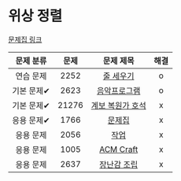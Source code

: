 # 위상 정렬

[문제집 링크](https://www.acmicpc.net/workbook/view/9738)

| 문제 분류 | 문제 | 문제 제목 | 해결 |
| :--: | :--: | :--: | :--: |
| 연습 문제 | 2252 | [줄 세우기](https://www.acmicpc.net/problem/2252) | o |
| 기본 문제✔ | 2623 | [음악프로그램](https://www.acmicpc.net/problem/2623) | o |
| 기본 문제✔ | 21276 | [계보 복원가 호석](https://www.acmicpc.net/problem/21276) | x |
| 응용 문제✔ | 1766 | [문제집](https://www.acmicpc.net/problem/1766) | x |
| 응용 문제 | 2056 | [작업](https://www.acmicpc.net/problem/2056) | x |
| 응용 문제 | 1005 | [ACM Craft](https://www.acmicpc.net/problem/1005) | x |
| 응용 문제 | 2637 | [장난감 조립](https://www.acmicpc.net/problem/2637) | x |

